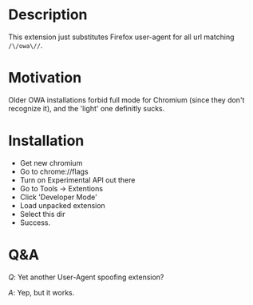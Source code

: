 Description
===
This extension just substitutes Firefox user-agent for all url matching `/\/owa\//`.

Motivation
===
Older OWA installations forbid full mode for Chromium (since they don't recognize it), and the 'light' one definitly sucks.

Installation
===
- Get new chromium
- Go to chrome://flags
- Turn on Experimental API out there
- Go to Tools -> Extentions
- Click 'Developer Mode'
- Load unpacked extension
- Select this dir
- Success.

Q&A
===
*Q*: Yet another User-Agent spoofing extension?

*A*: Yep, but it works.

